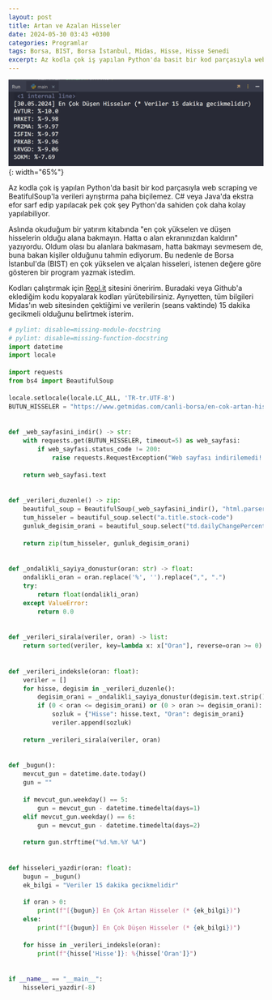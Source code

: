 ```yaml
---
layout: post
title: Artan ve Azalan Hisseler
date: 2024-05-30 03:43 +0300
categories: Programlar
tags: Borsa, BIST, Borsa İstanbul, Midas, Hisse, Hisse Senedi
excerpt: Az kodla çok iş yapılan Python'da basit bir kod parçasıyla web scraping ve BeatifulSoup'la verileri ayrıştırma paha biçilemez. C# veya Java'da ekstra efor sarf edip yapılacak pek çok şey Python'da sahiden çok daha kolay yapılabiliyor...
---
```


![artan-ve-azalan-hisseler](/images/programlar/artan-ve-azalan-hisseler.png){: width="65%"}

Az kodla çok iş yapılan Python'da basit bir kod parçasıyla web scraping ve BeatifulSoup'la verileri ayrıştırma paha biçilemez. C# veya Java'da ekstra efor sarf edip yapılacak pek çok şey Python'da sahiden çok daha kolay yapılabiliyor.

Aslında okuduğum bir yatırım kitabında "en çok yükselen ve düşen hisselerin olduğu alana bakmayın. Hatta o alan ekranınızdan kaldırın" yazıyordu. Oldum olası bu alanlara bakmasam, hatta bakmayı sevmesem de, buna bakan kişiler olduğunu tahmin ediyorum. Bu nedenle de Borsa İstanbul'da (BIST) en çok yükselen ve alçalan hisseleri, istenen değere göre gösteren bir program yazmak istedim.

Kodları çalıştırmak için [Repl.it](https://https://replit.com) sitesini öneririm. Buradaki veya Github'a eklediğim kodu kopyalarak kodları yürütebilirsiniz. Ayrıyetten, tüm bilgileri Midas'ın web sitesinden çektiğimi ve verilerin (seans vaktinde) 15 dakika gecikmeli olduğunu belirtmek isterim.

```python
# pylint: disable=missing-module-docstring
# pylint: disable=missing-function-docstring
import datetime
import locale

import requests
from bs4 import BeautifulSoup

locale.setlocale(locale.LC_ALL, 'TR-tr.UTF-8')
BUTUN_HISSELER = "https://www.getmidas.com/canli-borsa/en-cok-artan-hisseler"


def _web_sayfasini_indir() -> str:
    with requests.get(BUTUN_HISSELER, timeout=5) as web_sayfasi:
        if web_sayfasi.status_code != 200:
            raise requests.RequestException("Web sayfası indirilemedi! İnternetiniz var mı?")

    return web_sayfasi.text


def _verileri_duzenle() -> zip:
    beautiful_soup = BeautifulSoup(_web_sayfasini_indir(), "html.parser")
    tum_hisseler = beautiful_soup.select("a.title.stock-code")
    gunluk_degisim_orani = beautiful_soup.select("td.dailyChangePercent")

    return zip(tum_hisseler, gunluk_degisim_orani)


def _ondalikli_sayiya_donustur(oran: str) -> float:
    ondalikli_oran = oran.replace('%', '').replace(",", ".")
    try:
        return float(ondalikli_oran)
    except ValueError:
        return 0.0


def _verileri_sirala(veriler, oran) -> list:
    return sorted(veriler, key=lambda x: x["Oran"], reverse=oran >= 0)


def _verileri_indeksle(oran: float):
    veriler = []
    for hisse, degisim in _verileri_duzenle():
        degisim_orani = _ondalikli_sayiya_donustur(degisim.text.strip())
        if (0 < oran <= degisim_orani) or (0 > oran >= degisim_orani):
            sozluk = {"Hisse": hisse.text, "Oran": degisim_orani}
            veriler.append(sozluk)

    return _verileri_sirala(veriler, oran)


def _bugun():
    mevcut_gun = datetime.date.today()
    gun = ""

    if mevcut_gun.weekday() == 5:
        gun = mevcut_gun - datetime.timedelta(days=1)
    elif mevcut_gun.weekday() == 6:
        gun = mevcut_gun - datetime.timedelta(days=2)

    return gun.strftime("%d.%m.%Y %A")


def hisseleri_yazdir(oran: float):
    bugun = _bugun()
    ek_bilgi = "Veriler 15 dakika gecikmelidir"

    if oran > 0:
        print(f"[{bugun}] En Çok Artan Hisseler (* {ek_bilgi})")
    else:
        print(f"[{bugun}] En Çok Düşen Hisseler (* {ek_bilgi})")

    for hisse in _verileri_indeksle(oran):
        print(f"{hisse['Hisse']}: %{hisse['Oran']}")


if __name__ == "__main__":
    hisseleri_yazdir(-8)
```
